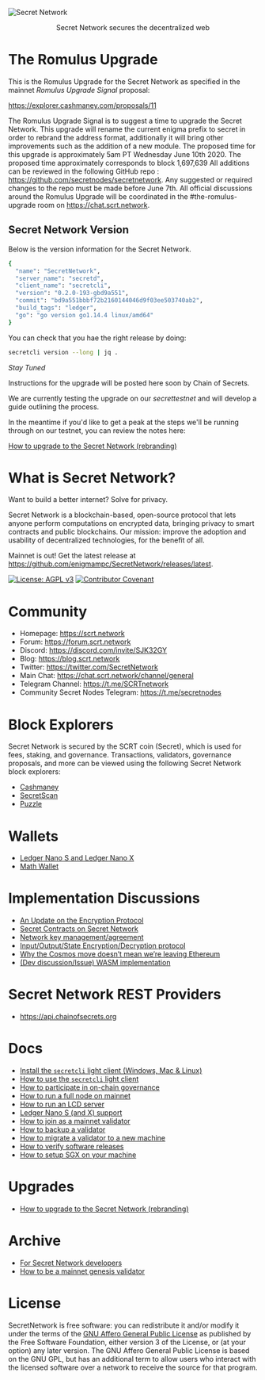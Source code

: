 ![Secret Network](/logo.png)

<p align="center">
Secret Network secures the decentralized web
</p>

# The Romulus Upgrade

This is the Romulus Upgrade for the Secret Network as specified in the mainnet _Romulus Upgrade Signal_ proposal:

https://explorer.cashmaney.com/proposals/11

The Romulus Upgrade Signal is to suggest a time to upgrade the Secret Network. This upgrade will rename the current enigma prefix to secret in order to rebrand the address format, additionally it will bring other improvements such as the addition of a new module. The proposed time for this upgrade is approximately 5am PT Wednesday June 10th 2020. The proposed time approximately corresponds to block 1,697,639 All additions can be reviewed in the following GitHub repo : https://github.com/secretnodes/secretnetwork. Any suggested or required changes to the repo must be made before June 7th. All official discussions around the Romulus Upgrade will be coordinated in the #the-romulus-upgrade room on https://chat.scrt.network.


## Secret Network Version

Below is the version information for the Secret Network.

```bash
{
  "name": "SecretNetwork",
  "server_name": "secretd",
  "client_name": "secretcli",
  "version": "0.2.0-193-gbd9a551",
  "commit": "bd9a551bbbf72b2160144046d9f03ee503740ab2",
  "build_tags": "ledger",
  "go": "go version go1.14.4 linux/amd64"
}
```

You can check that you hae the right release by doing:

```bash
secretcli version --long | jq .
```

_Stay Tuned_

Instructions for the upgrade will be posted here soon by Chain of Secrets.

We are currently testing the upgrade on our *secrettestnet* and will develop a guide outlining the process.

In the meantime if you'd like to get a peak at the steps we'll be running through on our testnet, you can review the notes here:

  [How to upgrade to the Secret Network (rebranding)](/docs/upgrades/howto-secretnetwork-rebranding.md)



# What is Secret Network?

Want to build a better internet? Solve for privacy.

Secret Network is a blockchain-based, open-source protocol that lets anyone perform computations on encrypted data, bringing privacy to smart contracts and public blockchains. Our mission: improve the adoption and usability of decentralized technologies, for the benefit of all.

Mainnet is out! Get the latest release at https://github.com/enigmampc/SecretNetwork/releases/latest.

[![License: AGPL v3](https://img.shields.io/badge/License-AGPL%20v3-blue.svg)](https://www.gnu.org/licenses/agpl-3.0) [![Contributor Covenant](https://img.shields.io/badge/Contributor%20Covenant-v2.0%20adopted-ff69b4.svg)](CODE_OF_CONDUCT.md)

# Community

- Homepage: https://scrt.network
- Forum: https://forum.scrt.network
- Discord: https://discord.com/invite/SJK32GY
- Blog: https://blog.scrt.network
- Twitter: https://twitter.com/SecretNetwork
- Main Chat: https://chat.scrt.network/channel/general
- Telegram Channel: https://t.me/SCRTnetwork
- Community Secret Nodes Telegram: https://t.me/secretnodes

# Block Explorers

Secret Network is secured by the SCRT coin (Secret), which is used for fees, staking, and governance. Transactions, validators, governance proposals, and more can be viewed using the following Secret Network block explorers:

- [Cashmaney](https://explorer.cashmaney.com)
- [SecretScan](https://secretscan.io)
- [Puzzle](https://puzzle-staging.secretnodes.org/enigma/chains/enigma-1)

# Wallets

- [Ledger Nano S and Ledger Nano X](/docs/ledger-nano-s.md)
- [Math Wallet](https://mathwallet.org/web/enigma)

# Implementation Discussions

- [An Update on the Encryption Protocol](https://forum.scrt.network/t/an-update-on-the-encryption-protocol/1641)
- [Secret Contracts on Secret Network](https://forum.scrt.network/t/secret-contracts-on-enigma-blockchain/1284)
- [Network key management/agreement](https://forum.scrt.network/t/network-key-management-agreement/1324)
- [Input/Output/State Encryption/Decryption protocol](https://forum.scrt.network/t/input-output-state-encryption-decryption-protocol/1325)
- [Why the Cosmos move doesn’t mean we’re leaving Ethereum](https://forum.scrt.network/t/why-the-cosmos-move-doesnt-mean-were-leaving-ethereum/1301)
- [(Dev discussion/Issue) WASM implementation](https://forum.scrt.network/t/dev-discussion-issue-wasm-implementation/1303)

# Secret Network REST Providers

- https://api.chainofsecrets.org

# Docs

- [Install the `secretcli` light client (Windows, Mac & Linux)](/docs/light-client-mainnet.md)
- [How to use the `secretcli` light client](/docs/secretcli.md)
- [How to participate in on-chain governance](docs/using-governance.md)
- [How to run a full node on mainnet](/docs/validators-and-full-nodes/run-full-node-mainnet.md)
- [How to run an LCD server](/docs/lcd-server-example.service)
- [Ledger Nano S (and X) support](/docs/ledger-nano-s.md)
- [How to join as a mainnet validator](/docs/validators-and-full-nodes/join-validator-mainnet.md)
- [How to backup a validator](/docs/validators-and-full-nodes/backup-a-validator.md)
- [How to migrate a validator to a new machine](/docs/validators-and-full-nodes/migrate-a-validator.md)
- [How to verify software releases](/docs/verify-releases.md)
- [How to setup SGX on your machine](/docs/dev/setup-sgx.md)

# Upgrades
- [How to upgrade to the Secret Network (rebranding)](/docs/upgrades/howto-secretnetwork-rebranding.md)

# Archive

- [For Secret Network developers](/docs/dev/for-secret-network-devs.md)
- [How to be a mainnet genesis validator](/docs/genesis/genesis-validator-mainnet.md)

# License

SecretNetwork is free software: you can redistribute it and/or modify it under the terms of the [GNU Affero General Public License](LICENSE) as published by the Free Software Foundation, either version 3 of the License, or (at your option) any later version. The GNU Affero General Public License is based on the GNU GPL, but has an additional term to allow users who interact with the licensed software over a network to receive the source for that program.

